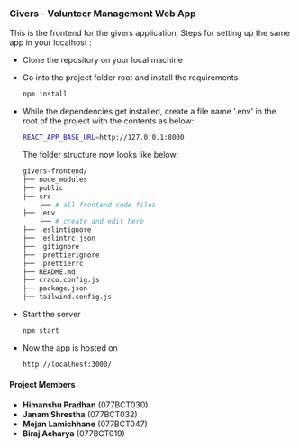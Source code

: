 ### Givers - Volunteer Management Web App

This is the frontend for the givers application. Steps for setting up the same app in your localhost :

-   Clone the repository on your local machine

-   Go into the project folder root and install the requirements
    ```sh
    npm install
    ```
-   While the dependencies get installed, create a file name '.env' in the root of the project with the contents as below:
    ```sh
    REACT_APP_BASE_URL=http://127.0.0.1:8000
    ```
    The folder structure now looks like below:
    ```sh
    givers-frontend/
    ├── node_modules
    ├── public
    ├── src
        ├── # all frontend code files
    ├── .env
        ├── # create and edit here
    ├── .eslintignore
    ├── .eslintrc.json
    ├── .gitignore
    ├── .prettierignore
    ├── .prettierrc
    ├── README.md
    ├── craco.config.js
    ├── package.json
    ├── tailwind.config.js
    ```
-   Start the server
    ```sh
    npm start
    ```
-   Now the app is hosted on
    ```sh
    http://localhost:3000/
    ```

#### Project Members

-   **Himanshu Pradhan** (077BCT030)
-   **Janam Shrestha** (077BCT032)
-   **Mejan Lamichhane** (077BCT047)
-   **Biraj Acharya** (077BCT019)
